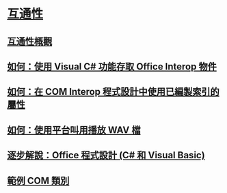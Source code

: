 # [互通性](index.md)
## [互通性概觀](interoperability-overview.md)
## [如何：使用 Visual C# 功能存取 Office Interop 物件](how-to-access-office-onterop-objects.md)
## [如何：在 COM Interop 程式設計中使用已編製索引的屬性](how-to-use-indexed-properties-in-com-interop-rogramming.md)
## [如何：使用平台叫用播放 WAV 檔](how-to-use-platform-invoke-to-play-a-wave-file.md)
## [逐步解說：Office 程式設計 (C# 和 Visual Basic)](walkthrough-office-programming.md)
## [範例 COM 類別](example-com-class.md)
